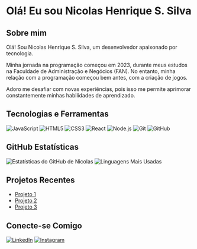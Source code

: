 # Olá! Eu sou Nicolas Henrique S. Silva

## Sobre mim
Olá! Sou Nicolas Henrique S. Silva, um desenvolvedor apaixonado por tecnologia.

Minha jornada na programação começou em 2023, durante meus estudos na Faculdade de Administração e Negócios (FAN). No entanto, minha relação com a programação começou bem antes, com a criação de jogos.

Adoro me desafiar com novas experiências, pois isso me permite aprimorar constantemente minhas habilidades de aprendizado.

## Tecnologias e Ferramentas
![JavaScript](https://img.shields.io/badge/-JavaScript-black?style=flat-square&logo=javascript)
![HTML5](https://img.shields.io/badge/-HTML5-black?style=flat-square&logo=html5)
![CSS3](https://img.shields.io/badge/-CSS3-black?style=flat-square&logo=css3)
![React](https://img.shields.io/badge/-React-black?style=flat-square&logo=react)
![Node.js](https://img.shields.io/badge/-Node.js-black?style=flat-square&logo=node.js)
![Git](https://img.shields.io/badge/-Git-black?style=flat-square&logo=git)
![GitHub](https://img.shields.io/badge/-GitHub-black?style=flat-square&logo=github)

## GitHub Estatísticas
![Estatísticas do GitHub de Nicolas](https://github-readme-stats.vercel.app/api?username=seu-username&show_icons=true&theme=radical)
![Linguagens Mais Usadas](https://github-readme-stats.vercel.app/api/top-langs/?username=seu-username&layout=compact&theme=radical)

## Projetos Recentes
- [Projeto 1](https://github.com/seu-username/projeto1)
- [Projeto 2](https://github.com/seu-username/projeto2)
- [Projeto 3](https://github.com/seu-username/projeto3)

## Conecte-se Comigo
[![LinkedIn](https://img.shields.io/badge/-LinkedIn-black?style=flat-square&logo=linkedin)](https://www.linkedin.com/in/seu-linkedin)
[![Instagram](https://img.shields.io/badge/-Instagram-black?style=flat-square&logo=instagram)](https://www.instagram.com/seu-instagram)
